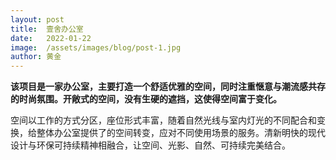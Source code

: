 ```yaml
---
layout: post
title:  壹舍办公室
date:   2022-01-22
image:  /assets/images/blog/post-1.jpg
author: 黄金
---
```


**该项目是一家办公室，主要打造一个舒适优雅的空间，同时注重惬意与潮流感共存的时尚氛围。开敞式的空间，没有生硬的遮挡，这使得空间富于变化。**

空间以工作的方式分区，座位形式丰富，随着自然光线与室内灯光的不同配合和变换，给整体办公室提供了的空间转变，应对不同使用场景的服务。清新明快的现代设计与环保可持续精神相融合，让空间、光影、自然、可持续完美结合。

